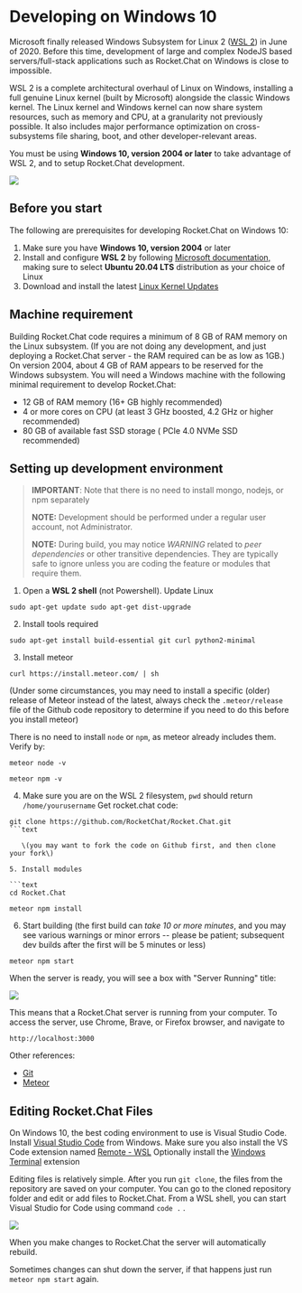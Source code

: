 # Developing on Windows 10

Microsoft finally released Windows Subsystem for Linux 2 \([WSL 2](https://docs.microsoft.com/en-us/windows/wsl/wsl2-index)\) in June of 2020. Before this time, development of large and complex NodeJS based servers/full-stack applications such as Rocket.Chat on Windows is close to impossible.

WSL 2 is a complete architectural overhaul of Linux on Windows, installing a full genuine Linux kernel \(built by Microsoft\) alongside the classic Windows kernel. The Linux kernel and Windows kernel can now share system resources, such as memory and CPU, at a granularity not previously possible. It also includes major performance optimization on cross-subsystems file sharing, boot, and other developer-relevant areas.

You must be using **Windows 10, version 2004 or later** to take advantage of WSL 2, and to setup Rocket.Chat development.

![](../../.gitbook/assets/msinfo.png)

## Before you start

The following are prerequisites for developing Rocket.Chat on Windows 10:

1. Make sure you have **Windows 10, version 2004** or later
2. Install and configure **WSL 2** by following [Microsoft documentation,](https://docs.microsoft.com/en-us/windows/wsl/install-win10)  making sure to select **Ubuntu 20.04 LTS** distribution as your choice of Linux
3. Download and install the latest [Linux Kernel Updates](https://docs.microsoft.com/en-us/windows/wsl/wsl2-kernel)

## Machine requirement

Building Rocket.Chat code requires a minimum of 8 GB of RAM memory on the Linux subsystem. \(If you are not doing any development, and just deploying a Rocket.Chat server - the RAM required can be as low as 1GB.\) On version 2004, about 4 GB of RAM appears to be reserved for the Windows subsystem. You will need a Windows machine with the following minimal requirement to develop Rocket.Chat:

* 12 GB of RAM memory  \(16+ GB highly recommended\)
* 4 or more cores on CPU \(at least 3 GHz boosted,  4.2 GHz or higher recommended\)
* 80 GB of available fast SSD storage \( PCIe 4.0 NVMe SSD recommended\)

## Setting up development environment

> **IMPORTANT**: Note that there is no need to install mongo, nodejs, or npm separately
>
> **NOTE:** Development should be performed under a regular user account, not Administrator.
>
> **NOTE:** During build, you may notice _WARNING_ related to _peer dependencies_ or other transitive dependencies. They are typically safe to ignore unless you are coding the feature or modules that require them.

1. Open a **WSL 2 shell** \(not Powershell\). Update Linux 

```text 
sudo apt-get update sudo apt-get dist-upgrade
```

2. Install tools required

```text 
sudo apt-get install build-essential git curl python2-minimal
```

3. Install meteor

```text 
curl https://install.meteor.com/ | sh
```

   \(Under some circumstances, you may need to install a specific \(older\) release of Meteor instead of the latest, always check the `.meteor/release` file of the Github code repository to determine if you need to do this before you install meteor\)

   There is no need to install `node` or `npm`, as meteor already includes them. Verify by:

   `meteor node -v`

   `meteor npm -v`

4. Make sure you are on the WSL 2 filesystem, `pwd` should return `/home/yourusername` Get rocket.chat code:

```text 
git clone https://github.com/RocketChat/Rocket.Chat.git
```text 

   \(you may want to fork the code on Github first, and then clone your fork\)

5. Install modules

```text 
cd Rocket.Chat
```

```text 
meteor npm install
```

6. Start building \(the first build can _take 10 or more minutes_, and you may see various warnings or minor errors -- please be patient; subsequent dev builds after the first will be 5 minutes or less\)

```text 
meteor npm start
```

When the server is ready, you will see a box with "Server Running" title:

![](../../.gitbook/assets/image%20%2823%29.png)

This means that a Rocket.Chat server is running from your computer. To access the server, use Chrome, Brave, or Firefox browser, and navigate to

`http://localhost:3000`

Other references:

* [Git](https://git-scm.com/book/en/v2/Getting-Started-Installing-Git)
* [Meteor](https://www.meteor.com/install)

## Editing Rocket.Chat Files

On Windows 10, the best coding environment to use is Visual Studio Code. Install [Visual Studio Code](https://code.visualstudio.com/download) from Windows. Make sure you also install the VS Code extension named [Remote - WSL](https://marketplace.visualstudio.com/items?itemName=ms-vscode-remote.remote-wsl) Optionally install the [Windows Terminal](https://www.microsoft.com/en-ca/p/windows-terminal-preview/9n0dx20hk701?rtc=1) extension

Editing files is relatively simple. After you run `git clone`, the files from the repository are saved on your computer. You can go to the cloned repository folder and edit or add files to Rocket.Chat. From a WSL shell, you can start Visual Studio for Code using command `code .` .

![](../../.gitbook/assets/vscode.png)

When you make changes to Rocket.Chat the server will automatically rebuild.

Sometimes changes can shut down the server, if that happens just run `meteor npm start` again.

